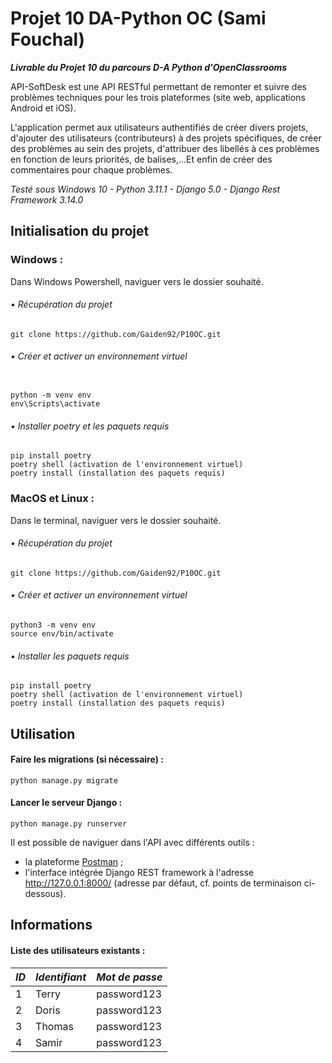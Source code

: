 # Projet 10 DA-Python OC (Sami Fouchal)

***Livrable du Projet 10 du parcours D-A Python d'OpenClassrooms***

API-SoftDesk est une API RESTful permettant de remonter et suivre des problèmes 
techniques pour les trois plateformes (site web, applications Android et iOS).

L'application permet aux utilisateurs authentifiés de créer divers projets, 
d'ajouter des utilisateurs (contributeurs) à des projets spécifiques, 
de créer des problèmes au sein des projets, d'attribuer des libellés 
à ces problèmes en fonction de leurs priorités, de balises,...Et enfin de
créer des commentaires pour chaque problèmes.

_Testé sous Windows 10 - Python 3.11.1 - Django 5.0 - Django Rest Framework 3.14.0_

## Initialisation du projet

### Windows :
Dans Windows Powershell, naviguer vers le dossier souhaité.
###### • Récupération du projet

```
git clone https://github.com/Gaiden92/P10OC.git
```

###### • Créer et activer un environnement virtuel

```

python -m venv env 
env\Scripts\activate
```

###### • Installer poetry et les paquets requis

```
pip install poetry
poetry shell (activation de l'environnement virtuel)
poetry install (installation des paquets requis)

```


### MacOS et Linux :
Dans le terminal, naviguer vers le dossier souhaité.
###### • Récupération du projet
```
git clone https://github.com/Gaiden92/P10OC.git
```

###### • Créer et activer un environnement virtuel
```
python3 -m venv env 
source env/bin/activate
```

###### • Installer les paquets requis
```
pip install poetry
poetry shell (activation de l'environnement virtuel)
poetry install (installation des paquets requis)

```

## Utilisation

#### Faire les migrations (si nécessaire) :

```
python manage.py migrate
```

#### Lancer le serveur Django :

```
python manage.py runserver
```

Il est possible de naviguer dans l'API avec différents outils :

- la plateforme [Postman](https://www.postman.com/) ;
- l'interface intégrée Django REST framework à l'adresse http://127.0.0.1:8000/ (adresse par défaut, cf. points de terminaison ci-dessous).

## Informations

#### Liste des utilisateurs existants :

| *ID* | *Identifiant* | *Mot de passe* |
|------|---------------|----------------|
| 1    | Terry         | password123    |
| 2    | Doris         | password123    |
| 3    | Thomas        | password123    |
| 4    | Samir         | password123    |
